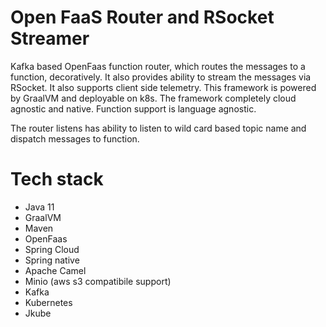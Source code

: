 # Open FaaS Router and RSocket Streamer

  Kafka based OpenFaas function router, which routes the messages to a function, decoratively. It also provides ability
  to stream the messages via RSocket. It also supports client side telemetry. This framework is powered by GraalVM and 
  deployable on k8s. The framework completely cloud agnostic and native. Function support is language agnostic.
  
  The router listens has ability to listen to wild card based topic name and dispatch messages to function.

# Tech stack
- Java 11
- GraalVM
- Maven
- OpenFaas
- Spring Cloud
- Spring native
- Apache Camel
- Minio (aws s3 compatibile support)
- Kafka
- Kubernetes
- Jkube

